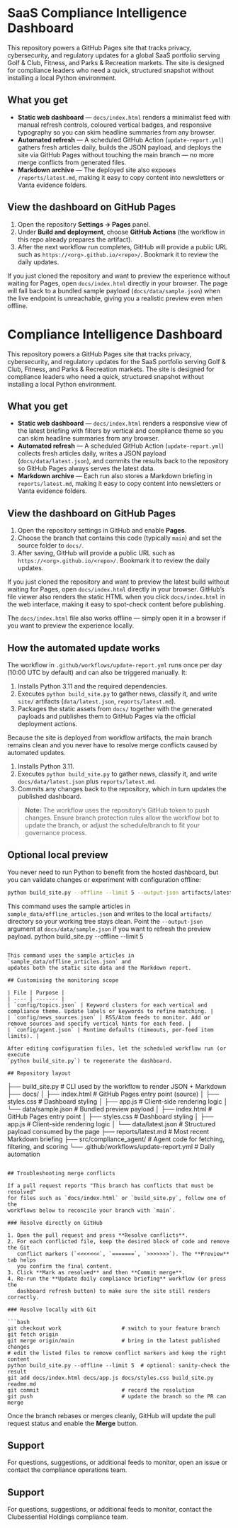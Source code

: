 # SaaS Compliance Intelligence Dashboard

This repository powers a GitHub Pages site that tracks privacy, cybersecurity,
and regulatory updates for a global SaaS portfolio serving Golf &amp; Club,
Fitness, and Parks &amp; Recreation markets. The site is designed for compliance
leaders who need a quick, structured snapshot without installing a local
Python environment.

## What you get

- **Static web dashboard** &mdash; `docs/index.html` renders a minimalist feed with
  manual refresh controls, coloured vertical badges, and responsive typography so
  you can skim headline summaries from any browser.
- **Automated refresh** &mdash; A scheduled GitHub Action (`update-report.yml`)
  gathers fresh articles daily, builds the JSON payload, and deploys the site via
  GitHub Pages without touching the main branch &mdash; no more merge conflicts from
  generated files.
- **Markdown archive** &mdash; The deployed site also exposes `/reports/latest.md`,
  making it easy to copy content into newsletters or Vanta evidence folders.

## View the dashboard on GitHub Pages

1. Open the repository **Settings → Pages** panel.
2. Under **Build and deployment**, choose **GitHub Actions** (the workflow in this
   repo already prepares the artifact).
3. After the next workflow run completes, GitHub will provide a public URL such
   as `https://<org>.github.io/<repo>/`. Bookmark it to review the daily updates.

If you just cloned the repository and want to preview the experience without
waiting for Pages, open `docs/index.html` directly in your browser. The page will
fall back to a bundled sample payload (`docs/data/sample.json`) when the live
endpoint is unreachable, giving you a realistic preview even when offline.
# Compliance Intelligence Dashboard

This repository powers a GitHub Pages site that tracks privacy, cybersecurity,
and regulatory updates for the SaaS portfolio serving
Golf &amp; Club, Fitness, and Parks &amp; Recreation markets. The site is designed for
compliance leaders who need a quick, structured snapshot without installing a
local Python environment.

## What you get

- **Static web dashboard** &mdash; `docs/index.html` renders a responsive view of
the latest briefing with filters by vertical and compliance theme so you can
skim headline summaries from any browser.
- **Automated refresh** &mdash; A scheduled GitHub Action (`update-report.yml`)
collects fresh articles daily, writes a JSON payload (`docs/data/latest.json`),
and commits the results back to the repository so GitHub Pages always serves the
latest data.
- **Markdown archive** &mdash; Each run also stores a Markdown briefing in
`reports/latest.md`, making it easy to copy content into newsletters or Vanta
evidence folders.

## View the dashboard on GitHub Pages

1. Open the repository settings in GitHub and enable **Pages**.
2. Choose the branch that contains this code (typically `main`) and set the
   source folder to `docs/`.
3. After saving, GitHub will provide a public URL such as
   `https://<org>.github.io/<repo>/`. Bookmark it to review the daily updates.

If you just cloned the repository and want to preview the latest build without
waiting for Pages, open `docs/index.html` directly in your browser. GitHub’s
file viewer also renders the static HTML when you click `docs/index.html` in the
web interface, making it easy to spot-check content before publishing.

The `docs/index.html` file also works offline &mdash; simply open it in a browser if
you want to preview the experience locally.

## How the automated update works

The workflow in `.github/workflows/update-report.yml` runs once per day (10:00
UTC by default) and can also be triggered manually. It:

1. Installs Python 3.11 and the required dependencies.
2. Executes `python build_site.py` to gather news, classify it, and write `site/`
   artifacts (`data/latest.json`, `reports/latest.md`).
3. Packages the static assets from `docs/` together with the generated payloads
   and publishes them to GitHub Pages via the official deployment actions.

Because the site is deployed from workflow artifacts, the main branch remains
clean and you never have to resolve merge conflicts caused by automated updates.
1. Installs Python 3.11.
2. Executes `python build_site.py` to gather news, classify it, and write
   `docs/data/latest.json` plus `reports/latest.md`.
3. Commits any changes back to the repository, which in turn updates the
   published dashboard.

> **Note:** The workflow uses the repository’s GitHub token to push changes.
> Ensure branch protection rules allow the workflow bot to update the branch, or
> adjust the schedule/branch to fit your governance process.

## Optional local preview

You never need to run Python to benefit from the hosted dashboard, but you can
validate changes or experiment with configuration offline:

```bash
python build_site.py --offline --limit 5 --output-json artifacts/latest.json
```

This command uses the sample articles in `sample_data/offline_articles.json` and
writes to the local `artifacts/` directory so your working tree stays clean.
Point the `--output-json` argument at `docs/data/sample.json` if you want to
refresh the preview payload.
python build_site.py --offline --limit 5
```

This command uses the sample articles in `sample_data/offline_articles.json` and
updates both the static site data and the Markdown report.

## Customising the monitoring scope

| File | Purpose |
| ---- | ------- |
| `config/topics.json` | Keyword clusters for each vertical and compliance theme. Update labels or keywords to refine matching. |
| `config/news_sources.json` | RSS/Atom feeds to monitor. Add or remove sources and specify vertical hints for each feed. |
| `config/agent.json` | Runtime defaults (timeouts, per-feed item limits). |

After editing configuration files, let the scheduled workflow run (or execute
`python build_site.py`) to regenerate the dashboard.

## Repository layout

```
├── build_site.py              # CLI used by the workflow to render JSON + Markdown
├── docs/
│   ├── index.html             # GitHub Pages entry point (source)
│   ├── styles.css             # Dashboard styling
│   ├── app.js                 # Client-side rendering logic
│   └── data/sample.json       # Bundled preview payload
│   ├── index.html             # GitHub Pages entry point
│   ├── styles.css             # Dashboard styling
│   ├── app.js                 # Client-side rendering logic
│   └── data/latest.json       # Structured payload consumed by the page
├── reports/latest.md          # Most recent Markdown briefing
├── src/compliance_agent/      # Agent code for fetching, filtering, and scoring
└── .github/workflows/update-report.yml  # Daily automation
```

## Troubleshooting merge conflicts

If a pull request reports "This branch has conflicts that must be resolved"
for files such as `docs/index.html` or `build_site.py`, follow one of the
workflows below to reconcile your branch with `main`.

### Resolve directly on GitHub

1. Open the pull request and press **Resolve conflicts**.
2. For each conflicted file, keep the desired block of code and remove the Git
   conflict markers (`<<<<<<<`, `=======`, `>>>>>>>`). The **Preview** tab helps
   you confirm the final content.
3. Click **Mark as resolved** and then **Commit merge**.
4. Re-run the **Update daily compliance briefing** workflow (or press the
   dashboard refresh button) to make sure the site still renders correctly.

### Resolve locally with Git

```bash
git checkout work                   # switch to your feature branch
git fetch origin
git merge origin/main               # bring in the latest published changes
# edit the listed files to remove conflict markers and keep the right content
python build_site.py --offline --limit 5  # optional: sanity-check the result
git add docs/index.html docs/app.js docs/styles.css build_site.py readme.md
git commit                          # record the resolution
git push                            # update the branch so the PR can merge
```

Once the branch rebases or merges cleanly, GitHub will update the pull request
status and enable the **Merge** button.

## Support

For questions, suggestions, or additional feeds to monitor, open an issue or
contact the compliance operations team.
## Support

For questions, suggestions, or additional feeds to monitor, contact the
Clubessential Holdings compliance team.
